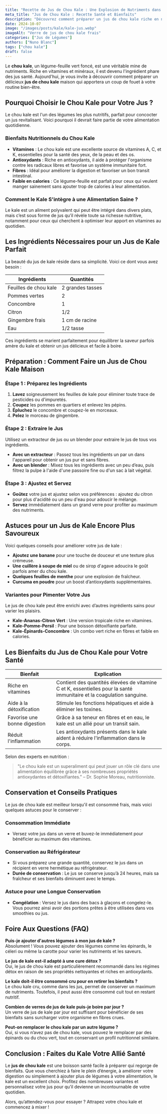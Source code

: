 ```yaml
---
title: "Recette de Jus de Chou Kale : Une Explosion de Nutriments dans Votre Verre"
meta_title: "Jus de Chou Kale : Recette Santé et Bienfaits"
description: "Découvrez comment préparer un jus de chou kale riche en nutriments pour booster votre énergie. Simple à réaliser, suivez nos conseils pour un jus savoureux et équilibré."
date: 2024-10-07
image: "/images/posts/kale/kale-jus.webp"
imageAlt: "Verre de jus de chou kale frais"
categories: ["Jus de Légumes"]
authors: ["Nuno Blanc"]
tags: ["chou kale"]
draft: false
---
```


Le **chou kale**, un légume-feuille vert foncé, est une véritable mine de nutriments. Riche en vitamines et minéraux, il est devenu l'ingrédient phare des jus santé. Aujourd'hui, je vous invite à découvrir comment préparer un délicieux **jus de chou kale** maison qui apportera un coup de fouet à votre routine bien-être.

## Pourquoi Choisir le Chou Kale pour Votre Jus ?

Le chou kale est l'un des légumes les plus nutritifs, parfait pour concocter un jus revitalisant. Voici pourquoi il devrait faire partie de votre alimentation quotidienne.

### Bienfaits Nutritionnels du Chou Kale

- **Vitamines** : Le chou kale est une excellente source de vitamines A, C, et K, essentielles pour la santé des yeux, de la peau et des os.
- **Antioxydants** : Riche en antioxydants, il aide à protéger l'organisme contre les radicaux libres et favorise un système immunitaire fort.
- **Fibres** : Idéal pour améliorer la digestion et favoriser un bon transit intestinal.
- **Faible en calories** : Ce légume-feuille est parfait pour ceux qui veulent manger sainement sans ajouter trop de calories à leur alimentation.

### Comment le Kale S'intègre à une Alimentation Saine ?

Le kale est un aliment polyvalent qui peut être intégré dans divers plats, mais c’est sous forme de jus qu’il révèle toute sa richesse nutritive, notamment pour ceux qui cherchent à optimiser leur apport en vitamines au quotidien.

## Les Ingrédients Nécessaires pour un Jus de Kale Parfait

La beauté du jus de kale réside dans sa simplicité. Voici ce dont vous avez besoin :

| Ingrédients | Quantités |
|-------------|-----------|
| Feuilles de chou kale | 2 grandes tasses |
| Pommes vertes | 2 |
| Concombre | 1 |
| Citron | 1/2 |
| Gingembre frais | 1 cm de racine |
| Eau | 1/2 tasse |

Ces ingrédients se marient parfaitement pour équilibrer la saveur parfois amère du kale et obtenir un jus délicieux et facile à boire.

## Préparation : Comment Faire un Jus de Chou Kale Maison

### Étape 1 : Préparez les Ingrédients

1. **Lavez** soigneusement les feuilles de kale pour éliminer toute trace de pesticides ou d'impuretés.
2. **Coupez** les pommes en quartiers et enlevez les pépins.
3. **Épluchez** le concombre et coupez-le en morceaux.
4. **Pelez** le morceau de gingembre.

### Étape 2 : Extraire le Jus

Utilisez un extracteur de jus ou un blender pour extraire le jus de tous vos ingrédients.

- **Avec un extracteur** : Passez tous les ingrédients un par un dans l'appareil pour obtenir un jus pur et sans fibres.
- **Avec un blender** : Mixez tous les ingrédients avec un peu d’eau, puis filtrez la pulpe à l'aide d'une passoire fine ou d'un sac à lait végétal.

### Étape 3 : Ajustez et Servez

- **Goûtez** votre jus et ajustez selon vos préférences : ajoutez du citron pour plus d'acidité ou un peu d'eau pour adoucir le mélange.
- **Servez** immédiatement dans un grand verre pour profiter au maximum des nutriments.

## Astuces pour un Jus de Kale Encore Plus Savoureux

Voici quelques conseils pour améliorer votre jus de kale :

- **Ajoutez une banane** pour une touche de douceur et une texture plus crémeuse.
- **Une cuillère à soupe de miel** ou de sirop d'agave adoucira le goût parfois amer du chou kale.
- **Quelques feuilles de menthe** pour une explosion de fraîcheur.
- **Curcuma en poudre** pour un boost d’antioxydants supplémentaires.

### Variantes pour Pimenter Votre Jus

Le jus de chou kale peut être enrichi avec d’autres ingrédients sains pour varier les plaisirs.

- **Kale-Ananas-Citron Vert** : Une version tropicale riche en vitamines.
- **Kale-Pomme-Persil** : Pour une boisson détoxifiante parfaite.
- **Kale-Épinards-Concombre** : Un combo vert riche en fibres et faible en calories.

## Les Bienfaits du Jus de Chou Kale pour Votre Santé

| Bienfait | Explication |
|----------|-------------|
| Riche en vitamines | Contient des quantités élevées de vitamine C et K, essentielles pour la santé immunitaire et la coagulation sanguine. |
| Aide à la détoxification | Stimule les fonctions hépatiques et aide à éliminer les toxines. |
| Favorise une bonne digestion | Grâce à sa teneur en fibres et en eau, le kale est un allié pour un transit sain. |
| Réduit l'inflammation | Les antioxydants présents dans le kale aident à réduire l'inflammation dans le corps. |

Selon des experts en nutrition : 

> "Le chou kale est un superaliment qui peut jouer un rôle clé dans une alimentation équilibrée grâce à ses nombreuses propriétés antioxydantes et détoxifiantes." – Dr. Sophie Moreau, nutritionniste.

## Conservation et Conseils Pratiques

Le jus de chou kale est meilleur lorsqu'il est consommé frais, mais voici quelques astuces pour le conserver :

### Consommation Immédiate

- Versez votre jus dans un verre et buvez-le immédiatement pour bénéficier au maximum des vitamines.

### Conservation au Réfrigérateur

- Si vous préparez une grande quantité, conservez le jus dans un récipient en verre hermétique au réfrigérateur.
- **Durée de conservation** : Le jus se conserve jusqu’à 24 heures, mais sa fraîcheur et ses bienfaits diminuent avec le temps.

### Astuce pour une Longue Conservation

- **Congélation** : Versez le jus dans des bacs à glaçons et congelez-le. Vous pourrez ainsi avoir des portions prêtes à être utilisées dans vos smoothies ou jus.

## Foire Aux Questions (FAQ)

**Puis-je ajouter d'autres légumes à mon jus de kale ?**  
Absolument ! Vous pouvez ajouter des légumes comme les épinards, le céleri ou même la carotte pour varier les nutriments et les saveurs.

**Le jus de kale est-il adapté à une cure détox ?**  
Oui, le jus de chou kale est particulièrement recommandé dans les régimes détox en raison de ses propriétés nettoyantes et riches en antioxydants.

**Le kale doit-il être consommé cru pour en retirer les bienfaits ?**  
Le chou kale cru, comme dans les jus, permet de conserver un maximum de nutriments. Toutefois, il peut aussi être consommé cuit tout en restant nutritif.

**Combien de verres de jus de kale puis-je boire par jour ?**  
Un verre de jus de kale par jour est suffisant pour bénéficier de ses bienfaits sans surcharger votre organisme en fibres crues.

**Peut-on remplacer le chou kale par un autre légume ?**  
Oui, si vous n’avez pas de chou kale, vous pouvez le remplacer par des épinards ou du chou vert, tout en conservant un profil nutritionnel similaire.

## Conclusion : Faites du Kale Votre Allié Santé

Le **jus de chou kale** est une boisson santé facile à préparer qui regorge de bienfaits. Que vous cherchiez à faire le plein d’énergie, à améliorer votre digestion ou simplement à ajouter plus de légumes à votre alimentation, le kale est un excellent choix. Profitez des nombreuses variantes et personnalisez votre jus pour qu’il devienne un incontournable de votre quotidien.

Alors, qu’attendez-vous pour essayer ? Attrapez votre chou kale et commencez à mixer !
